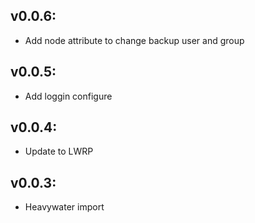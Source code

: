 ## v0.0.6:

* Add node attribute to change backup user and group

## v0.0.5:

* Add loggin configure

## v0.0.4:

* Update to LWRP

## v0.0.3:

* Heavywater import
